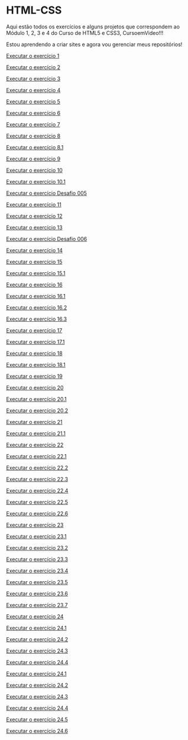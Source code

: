 # HTML-CSS
 Aqui estão todos os exercícios e alguns projetos que correspondem ao Módulo 1, 2, 3 e 4 do 
 Curso de HTML5 e CSS3, CursoemVideo!!!

 Estou aprendendo a criar sites e agora vou gerenciar meus repositórios!

 <a href= "https://anajulialeite.github.io/HTML-CSS/Exercícios/Exercício 1/index.html">Executar o exercício 1</a>

 <a href= "https://anajulialeite.github.io/HTML-CSS/Exercícios/Exercício 2/index.html">Executar o exercício 2</a>

 <a href= "https://anajulialeite.github.io/HTML-CSS/Exercícios/Exercício 3/index.html">Executar o exercício 3</a>

 <a href= "https://anajulialeite.github.io/HTML-CSS/Exercícios/Exercício 4/index.html">Executar o exercício 4</a>

 <a href= "https://anajulialeite.github.io/HTML-CSS/Exercícios/Exercício 5/index.html">Executar o exercício 5</a>

 <a href= "https://anajulialeite.github.io/HTML-CSS/Exercícios/Exercício 6/index.html">Executar o exercício 6</a>

 <a href= "https://anajulialeite.github.io/HTML-CSS/Exercícios/Exercício 7/index.html">Executar o exercício 7</a>

 <a href= "https://anajulialeite.github.io/HTML-CSS/Exercícios/Exercício 8/index.html">Executar o exercício 8</a>

 <a href= "https://anajulialeite.github.io/HTML-CSS/Exercícios/Exercício 8.1/index.html">Executar o exercício 8.1</a>

<a href= "https://anajulialeite.github.io/HTML-CSS/Exercícios/Exercício 9/index.html">Executar o exercício 9</a>

<a href= "https://anajulialeite.github.io/HTML-CSS/Exercícios/Exercício 10/index.html">Executar o exercício 10</a>

<a href= "https://anajulialeite.github.io/HTML-CSS/Exercícios/Exercício 10/pag002.html">Executar o exercício 10.1</a>

<a href= "https://anajulialeite.github.io/HTML-CSS/Desafio/Desafio 005/Desafio005.html">Executar o exercício Desafio 005</a>

<a href= "https://anajulialeite.github.io/HTML-CSS/Exercícios/Exercício 11/index.html">Executar o exercício 11</a>

<a href= "https://anajulialeite.github.io/HTML-CSS/Exercícios/Exercício 12/index.html">Executar o exercício 12</a>

<a href= "https://anajulialeite.github.io/HTML-CSS/Exercícios/Exercício 13/index.html">Executar o exercício 13</a>

<a href= "https://anajulialeite.github.io/HTML-CSS/Desafio/Desafio 006/index.html">Executar o exercício Desafio 006</a>

<a href= "https://anajulialeite.github.io/HTML-CSS/Exercícios/Exercício 14/index.html">Executar o exercício 14</a>

<a href= "https://anajulialeite.github.io/HTML-CSS/Exercícios/Exercício 15/index.html">Executar o exercício 15</a>

<a href= "https://anajulialeite.github.io/HTML-CSS/Exercícios/Exercício 15/pagina2.html">Executar o exercício 15.1</a>

<a href= "https://anajulialeite.github.io/HTML-CSS/Exercícios/Exercício 16/cor01.html">Executar o exercício 16</a>

<a href= "https://anajulialeite.github.io/HTML-CSS/Exercícios/Exercício 16/cor02.html">Executar o exercício 16.1</a>

<a href= "https://anajulialeite.github.io/HTML-CSS/Exercícios/Exercício 16/cor03.html">Executar o exercício 16.2</a>

<a href= "https://anajulialeite.github.io/HTML-CSS/Exercícios/Exercício 16/cor04.html">Executar o exercício 16.3</a>

<a href= "https://anajulialeite.github.io/HTML-CSS/Exercícios/Exercício 17/fonte01.html">Executar o exercício 17</a>

<a href= "https://anajulialeite.github.io/HTML-CSS/Exercícios/Exercício 17/fonte02.html">Executar o exercício 17.1</a>

<a href= "https://anajulialeite.github.io/HTML-CSS/Exercícios/Exercício 18/fonte01.html">Executar o exercício 18</a>

<a href= "https://anajulialeite.github.io/HTML-CSS/Exercícios/Exercício 18/fonte02.html">Executar o exercício 18.1</a>

<a href= "https://anajulialeite.github.io/HTML-CSS/Exercícios/Exercício 19/seletor01.html">Executar o exercício 19</a>

<a href= "https://anajulialeite.github.io/HTML-CSS/Exercícios/Exercício 20/hover.html">Executar o exercício 20</a>

<a href= "https://anajulialeite.github.io/HTML-CSS/Exercícios/Exercício 20/links.html">Executar o exercício 20.1</a>

<a href= "https://anajulialeite.github.io/HTML-CSS/Exercícios/Exercício 20/pseudoclasses.html">Executar o exercício 20.2</a>

<a href= "https://anajulialeite.github.io/HTML-CSS/Exercícios/Exercício 21/caixa01.html">Executar o exercício 21</a>

<a href= "https://anajulialeite.github.io/HTML-CSS/Exercícios/Exercício 21/caixa02.html">Executar o exercício 21.1</a>

<a href= "https://anajulialeite.github.io/HTML-CSS/Exercícios/Exercício 22/fundo001.html">Executar o exercício 22</a>

<a href= "https://anajulialeite.github.io/HTML-CSS/Exercícios/Exercício 22/fundo002.html">Executar o exercício 22.1</a>

<a href= "https://anajulialeite.github.io/HTML-CSS/Exercícios/Exercício 22/fundo003.html">Executar o exercício 22.2</a>

<a href= "https://anajulialeite.github.io/HTML-CSS/Exercícios/Exercício 22/fundo004.html">Executar o exercício 22.3</a>

<a href= "https://anajulialeite.github.io/HTML-CSS/Exercícios/Exercício 22/fundo005.html">Executar o exercício 22.4</a>

<a href= "https://anajulialeite.github.io/HTML-CSS/Exercícios/Exercício 22/fundo006.html">Executar o exercício 22.5</a>

<a href= "https://anajulialeite.github.io/HTML-CSS/Exercícios/Exercício 22/Fundo007.html">Executar o exercício 22.6</a>

<a href= "https://anajulialeite.github.io/HTML-CSS/Exercícios/Exercício 23/tabela001.html">Executar o exercício 23</a>

<a href= "https://anajulialeite.github.io/HTML-CSS/Exercícios/Exercício 23/tabela002.html">Executar o exercício 23.1</a>

<a href= "https://anajulialeite.github.io/HTML-CSS/Exercícios/Exercício 23/tabela003.html">Executar o exercício 23.2</a>

<a href= "https://anajulialeite.github.io/HTML-CSS/Exercícios/Exercício 23/tabela004.html">Executar o exercício 23.3</a>

<a href= "https://anajulialeite.github.io/HTML-CSS/Exercícios/Exercício 23/Tabela005.html">Executar o exercício 23.4</a>

<a href= "https://anajulialeite.github.io/HTML-CSS/Exercícios/Exercício 23/tabela006.html">Executar o exercício 23.5</a>

<a href= "https://anajulialeite.github.io/HTML-CSS/Exercícios/Exercício 23/Desafio.html">Executar o exercício 23.6</a>

<a href= "https://anajulialeite.github.io/HTML-CSS/Exercícios/Exercício 23/Desafio01.html">Executar o exercício 23.7</a>

<a href= "https://anajulialeite.github.io/HTML-CSS/Exercícios/Exercício 24/iframe001.html">Executar o exercício 24</a>

<a href= "https://anajulialeite.github.io/HTML-CSS/Exercícios/Exercício 24/iframe002.html">Executar o exercício 24.1</a>

<a href= "https://anajulialeite.github.io/HTML-CSS/Exercícios/Exercício 24/iframe003.html">Executar o exercício 24.2</a>

<a href= "https://anajulialeite.github.io/HTML-CSS/Exercícios/Exercício 24/iframe004.html">Executar o exercício 24.3</a>

<a href= "https://anajulialeite.github.io/HTML-CSS/Exercícios/Exercício 24/iframe005.html">Executar o exercício 24.4</a>

<a href= "https://anajulialeite.github.io/HTML-CSS/Exercícios/Exercício 24/Páginas extras/Página001.html">Executar o exercício 24.1</a>

<a href= "https://anajulialeite.github.io/HTML-CSS/Exercícios/Exercício 24/Páginas extras/Página002.html">Executar o exercício 24.2</a>

<a href= "https://anajulialeite.github.io/HTML-CSS/Exercícios/Exercício 24/Páginas extras/página003.html">Executar o exercício 24.3</a>

<a href= "https://anajulialeite.github.io/HTML-CSS/Exercícios/Exercício 24/Páginas extras/Página004.html">Executar o exercício 24.4</a>

<a href= "https://anajulialeite.github.io/HTML-CSS/Exercícios/Exercício 24/Páginas extras/página005.html">Executar o exercício 24.5</a>

<a href= "https://anajulialeite.github.io/HTML-CSS/Exercícios/Exercício 24/Páginas extras/página006.html">Executar o exercício 24.6</a>